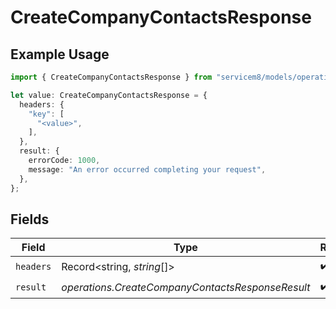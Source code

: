 # CreateCompanyContactsResponse

## Example Usage

```typescript
import { CreateCompanyContactsResponse } from "servicem8/models/operations";

let value: CreateCompanyContactsResponse = {
  headers: {
    "key": [
      "<value>",
    ],
  },
  result: {
    errorCode: 1000,
    message: "An error occurred completing your request",
  },
};
```

## Fields

| Field                                            | Type                                             | Required                                         | Description                                      |
| ------------------------------------------------ | ------------------------------------------------ | ------------------------------------------------ | ------------------------------------------------ |
| `headers`                                        | Record<string, *string*[]>                       | :heavy_check_mark:                               | N/A                                              |
| `result`                                         | *operations.CreateCompanyContactsResponseResult* | :heavy_check_mark:                               | N/A                                              |